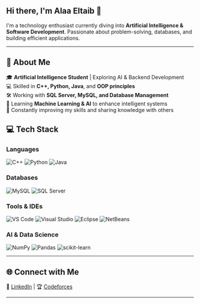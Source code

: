 ## Hi there, I'm Alaa Eltaib 👋  

I'm a technology enthusiast currently diving into **Artificial Intelligence & Software Development**. Passionate about problem-solving, databases, and building efficient applications.  

---

## 🚀 About Me  
🎓 **Artificial Intelligence Student** | Exploring AI & Backend Development  
💻 Skilled in **C++, Python, Java**, and **OOP principles**  
🛠 Working with **SQL Server, MySQL, and Database Management**  
🤖 Learning **Machine Learning & AI** to enhance intelligent systems  
🌱 Constantly improving my skills and sharing knowledge with others  



## 💻 Tech Stack  

### **Languages**  
![C++](https://img.shields.io/badge/-C++-00599C?style=flat-square&logo=c%2B%2B&logoColor=white)
![Python](https://img.shields.io/badge/-Python-3776AB?style=flat-square&logo=python&logoColor=white)
![Java](https://img.shields.io/badge/-Java-007396?style=flat-square&logo=java&logoColor=white)

### **Databases**  
![MySQL](https://img.shields.io/badge/-MySQL-4479A1?style=flat-square&logo=mysql&logoColor=white)
![SQL Server](https://img.shields.io/badge/-SQL%20Server-CC2927?style=flat-square&logo=microsoft-sql-server&logoColor=white)

### **Tools & IDEs**  
![VS Code](https://img.shields.io/badge/-VS%20Code-007ACC?style=flat-square&logo=visual-studio-code&logoColor=white)
![Visual Studio](https://img.shields.io/badge/-Visual%20Studio-5C2D91?style=flat-square&logo=visual-studio&logoColor=white)
![Eclipse](https://img.shields.io/badge/-Eclipse-2C2255?style=flat-square&logo=eclipse&logoColor=white)
![NetBeans](https://img.shields.io/badge/-NetBeans-1B6AC6?style=flat-square&logo=apache-netbeans-ide&logoColor=white)

### **AI & Data Science**  
![NumPy](https://img.shields.io/badge/-NumPy-013243?style=flat-square&logo=numpy&logoColor=white)
![Pandas](https://img.shields.io/badge/-Pandas-150458?style=flat-square&logo=pandas&logoColor=white)
![scikit-learn](https://img.shields.io/badge/-Scikit%20Learn-F7931E?style=flat-square&logo=scikit-learn&logoColor=white)

---

## 🌐 Connect with Me  
🔗 [LinkedIn](https://www.linkedin.com/in/alaameltaib/) | 🏆 [Codeforces](https://codeforces.com/profile/alaaeltaib1)  

---
 

